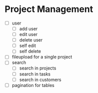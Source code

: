 # Project Management 

- [ ] user
  - [ ] add user
  - [ ] edit user
  - [ ] delete user
  - [ ] self edit
  - [ ] self delete   
- [ ] fileupload for a single project
- [ ] search
  - [ ] search in projects
  - [ ] search in tasks
  - [ ] search in customers
- [ ] pagination for tables
